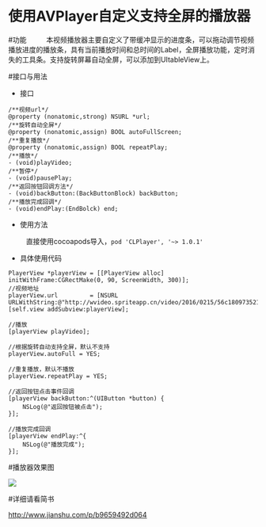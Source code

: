# 使用AVPlayer自定义支持全屏的播放器

#功能
    本视频播放器主要自定义了带缓冲显示的进度条，可以拖动调节视频播放进度的播放条，具有当前播放时间和总时间的Label，全屏播放功能，定时消失的工具条。支持旋转屏幕自动全屏，可以添加到UItableView上。

#接口与用法
+ 接口

```
/**视频url*/
@property (nonatomic,strong) NSURL *url;
/**旋转自动全屏*/
@property (nonatomic,assign) BOOL autoFullScreen;
/**重复播放*/
@property (nonatomic,assign) BOOL repeatPlay;
/**播放*/
- (void)playVideo;
/**暂停*/
- (void)pausePlay;
/**返回按钮回调方法*/
- (void)backButton:(BackButtonBlock) backButton;
/**播放完成回调*/
- (void)endPlay:(EndBolck) end;

```

+ 使用方法

    直接使用cocoapods导入，`pod 'CLPlayer', '~> 1.0.1'`

+ 具体使用代码

```
PlayerView *playerView = [[PlayerView alloc] initWithFrame:CGRectMake(0, 90, ScreenWidth, 300)];
//视频地址
playerView.url         = [NSURL URLWithString:@"http://wvideo.spriteapp.cn/video/2016/0215/56c1809735217_wpd.mp4"];
[self.view addSubview:playerView];
    
//播放
[playerView playVideo];
    
//根据旋转自动支持全屏，默认不支持
playerView.autoFull = YES;
  
//重复播放，默认不播放
playerView.repeatPlay = YES;

//返回按钮点击事件回调
[playerView backButton:^(UIButton *button) {
    NSLog(@"返回按钮被点击");
}];
    
//播放完成回调
[playerView endPlay:^{
    NSLog(@"播放完成");        
}];

```
#播放器效果图

![](http://upload-images.jianshu.io/upload_images/1979970-6bf88743bcaf8ff4.gif?imageMogr2/auto-orient/strip)

#详细请看简书

http://www.jianshu.com/p/b9659492d064
